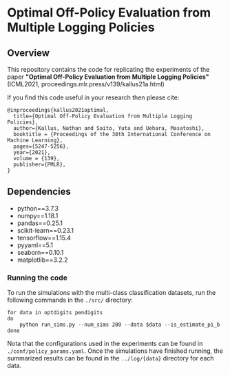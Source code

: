 # Optimal Off-Policy Evaluation from Multiple Logging Policies

## Overview
This repository contains the code for replicating the experiments of the paper
**"Optimal Off-Policy Evaluation from Multiple Logging Policies"** (ICML2021, proceedings.mlr.press/v139/kallus21a.html)

If you find this code useful in your research then please cite:
```
@inproceedings{kallus2021optimal,
  title={Optimal Off-Policy Evaluation from Multiple Logging Policies},
  author={Kallus, Nathan and Saito, Yuta and Uehara, Masatoshi},
  booktitle = {Proceedings of the 38th International Conference on Machine Learning},
  pages={5247-5256},
  year={2021},
  volume = {139},
  publisher={PMLR},
}
```

## Dependencies
- python==3.7.3
- numpy==1.18.1
- pandas==0.25.1
- scikit-learn==0.23.1
- tensorflow==1.15.4
- pyyaml==5.1
- seaborn==0.10.1
- matplotlib==3.2.2

### Running the code

To run the simulations with the multi-class classification datasets, run the following commands in the `./src/` directory:

```
for data in optdigits pendigits
do
    python run_sims.py --num_sims 200 --data $data --is_estimate_pi_b
done
```

Nota that the configurations used in the experiments can be found in `./conf/policy_params.yaml`.
Once the simulations have finished running, the summarized results can be found in the `../log/{data}` directory for each data.
